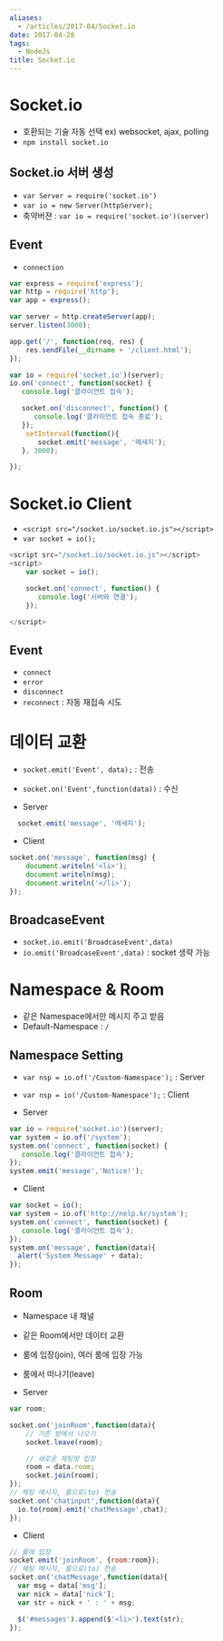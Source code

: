 ```yaml
---
aliases:
  - /articles/2017-04/Socket.io
date: 2017-04-28
tags:
  - NodeJs
title: Socket.io
---
```

# Socket.io
- 호환되는 기술 자동 선택 ex) websocket, ajax, polling
- `npm install socket.io`

## Socket.io 서버 생성
- `var Server = require('socket.io')`
- `var io = new Server(httpServer);`
- 축약버젼 : `var io = require('socket.io')(server)`
## Event
- `connection`

``` javascript
var express = require('express');
var http = require('http');
var app = express();

var server = http.createServer(app);
server.listen(3000);

app.get('/', function(req, res) {
    res.sendFile(__dirname + '/client.html');
});

var io = require('socket.io')(server);
io.on('connect', function(socket) {
   console.log('클라이언트 접속');

   socket.on('disconnect', function() {
      console.log('클라이언트 접속 종료');
   });
    setInterval(function(){
       socket.emit('message', '메세지');
   }, 3000);

});
```

# Socket.io Client
- `<script src="/socket.io/socket.io.js"></script>`
- `var socket = io();`

``` javascript
<script src="/socket.io/socket.io.js"></script>
<script>
    var socket = io();

    socket.on('connect', function() {
       console.log('서버와 연결');
    });    

</script>
```

## Event
- `connect`
- `error`
- `disconnect`
- `reconnect` : 자동 재접속 시도

# 데이터 교환
- `socket.emit('Event', data);` : 전송
- `socket.on('Event',function(data))` : 수신

- Server

``` javascript
  socket.emit('message', '메세지');
```

- Client

``` javascript
socket.on('message', function(msg) {
    document.writeln('<li>');
    document.writeln(msg);
    document.writeln('</li>');
});
```

## BroadcaseEvent
- `socket.io.emit('BroadcaseEvent',data)`
- `io.emit('BroadcaseEvent',data)` : socket 생략 가능

# Namespace & Room
- 같은 Namespace에서만 메시지 주고 받음
- Default-Namespace : `/`

## Namespace Setting
- `var nsp = io.of('/Custom-Namespace');` : Server
- `var nsp = io('/Custom-Namespace');` : Client

- Server

``` javascript
var io = require('socket.io')(server);
var system = io.of('/system');
system.on('connect', function(socket) {
   console.log('클라이언트 접속');
});
system.emit('message','Notice!');
```

- Client

``` javascript
var socket = io();
var system = io.of('http://nelp.kr/system');
system.on('connect', function(socket) {
   console.log('클라이언트 접속');
});
system.on('message', function(data){
  alert('System Message' + data);
});
```

## Room
- Namespace 내 채널
- 같은 Room에서만 데이터 교환
- 룸에 입장(join), 여러 룸에 입장 가능
- 룸에서 떠나기(leave)

- Server

``` javascript
var room;

socket.on('joinRoom',function(data){
    // 기존 방에서 나오기
    socket.leave(room);

    // 새로운 채팅방 입장
    room = data.room;
    socket.join(room);
});
// 채팅 메시지, 룸으로(to) 전송
socket.on('chatinput',function(data){
  io.to(room).emit('chatMessage',chat);
});
```

- Client

``` javascript
// 룸에 입장
socket.emit('joinRoom', {room:room});
// 채팅 메시지, 룸으로(to) 전송
socket.on('chatMessage',function(data){
  var msg = data['msg'];
  var nick = data['nick'];
  var str = nick + ' : ' + msg;

  $('#messages').append($'<li>').text(str);
});
```
